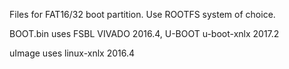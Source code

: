 Files for FAT16/32 boot partition. Use ROOTFS system of choice.

BOOT.bin uses FSBL VIVADO 2016.4, U-BOOT u-boot-xnlx 2017.2

uImage uses linux-xnlx 2016.4
